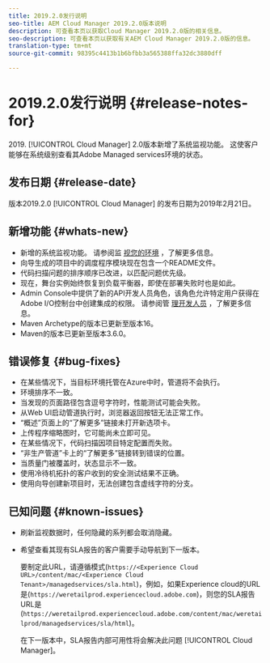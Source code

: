 ```yaml
---
title: 2019.2.0发行说明
seo-title: AEM Cloud Manager 2019.2.0版本说明
description: 可查看本页以获取Cloud Manager 2019.2.0版的相关信息。
seo-description: 可查看本页以获取有关AEM Cloud Manager 2019.2.0版的信息。
translation-type: tm+mt
source-git-commit: 98395c4413b1b6bfbb3a565388ffa32dc3880dff

---
```



# 2019.2.0发行说明 {#release-notes-for}

&#x200B;2019. [!UICONTROL Cloud Manager] 2.0版本新增了系统监视功能。 这使客户能够在系统级别查看其Adobe Managed services环境的状态。


## 发布日期 {#release-date}

版本2019.2.0 [!UICONTROL Cloud Manager] 的发布日期为2019年2月21日。

## 新增功能 {#whats-new}

* 新增的系统监视功能。 请参阅监 [视您的环境](monitor-your-environments.md) ，了解更多信息。
* 向导生成的项目中的调度程序模块现在包含一个README文件。
* 代码扫描问题的排序顺序已改进，以匹配问题优先级。
* 现在，舞台实例始终恢复到负载平衡器，即使在部署失败时也是如此。
* Admin Console中提供了新的API开发人员角色，该角色允许特定用户获得在Adobe I/O控制台中创建集成的权限。 请参阅管 [理开发人员](https://www.adobe.com/go/aac_api_prod_learn) ，了解更多信息。
* Maven Archetype的版本已更新至版本16。
* Maven的版本已更新至版本3.6.0。

## 错误修复 {#bug-fixes}

* 在某些情况下，当目标环境托管在Azure中时，管道将不会执行。
* 环境排序不一致。
* 当发现的页面路径包含逗号字符时，性能测试可能会失败。
* 从Web UI启动管道执行时，浏览器返回按钮无法正常工作。
* “概述”页面上的“了解更多”链接未打开新选项卡。
* 上传程序缩略图时，它可能尚未立即可见。
* 在某些情况下，代码扫描因项目特定配置而失败。
* “非生产管道”卡上的“了解更多”链接转到错误的位置。
* 当质量门被覆盖时，状态显示不一致。
* 使用冷待机拓扑的客户收到的安全测试结果不正确。
* 使用向导创建新项目时，无法创建包含虚线字符的分支。

## 已知问题 {#known-issues}

* 刷新监视数据时，任何隐藏的系列都会取消隐藏。
* 希望查看其现有SLA报告的客户需要手动导航到下一版本。

   要制定此URL，请遵循模式(`https://<Experience Cloud URL>/content/mac/<Experience Cloud Tenant>/managedservices/sla.html`)，例如，如果Experience cloud的URL是(`https://weretailprod.experiencecloud.adobe.com`)，则您的SLA报告URL是(`https://weretailprod.experiencecloud.adobe.com/content/mac/weretailprod/managedservices/sla/html`)。

   在下一版本中，SLA报告内部可用性将会解决此问题 [!UICONTROL Cloud Manager]。
